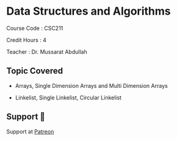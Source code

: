 # Data Structures and Algorithms

Course Code : CSC211  

Credit Hours : 4

Teacher : Dr. Mussarat Abdullah

## Topic Covered

- Arrays, Single Dimension Arrays and Multi Dimension Arrays

- Linkelist, Single Linkelist, Circular Linkelist

## Support 💓

Support at <a href="https://www.patreon.com/ossamamehmood" target="_blank">Patreon</a>
